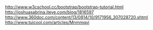 http://www.w3cschool.cc/bootstrap/bootstrap-tutorial.html
http://joshuasabrina.iteye.com/blog/1816597
http://www.360doc.com/content/13/0814/10/9171956_307028720.shtml
http://www.tuicool.com/articles/Mnmmqyi
